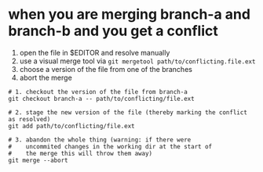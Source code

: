 # when you are merging branch-a and branch-b and you get a conflict

1. open the file in $EDITOR and resolve manually
1. use a visual merge tool via `git mergetool path/to/conflicting.file.ext`
1. choose a version of the file from one of the branches
1. abort the merge

```
# 1. checkout the version of the file from branch-a
git checkout branch-a -- path/to/conflicting/file.ext

# 2. stage the new version of the file (thereby marking the conflict as resolved)
git add path/to/conflicting/file.ext

# 3. abandon the whole thing (warning: if there were
#    uncommited changes in the working dir at the start of
#    the merge this will throw them away)
git merge --abort
```

